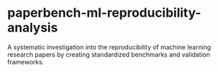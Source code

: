 # paperbench-ml-reproducibility-analysis
A systematic investigation into the reproducibility of machine learning research papers by creating standardized benchmarks and validation frameworks.
